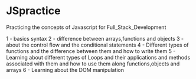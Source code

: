 # JSpractice
Practicing the concepts of Javascript for Full_Stack_Development

1 -  basics syntax
2 - difference between arrays,functions and objects
3 - about the control flow and the conditional statements
4 -  Different types of functions and the difference between them and how to write them
5 - Learning about different types of Loops and their applications and methods associated with them
and how to use them along functions,objects and arrays
6 - Learning about the DOM manipulation

